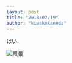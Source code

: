 ```yaml
---
layout: post
title: "2018/02/19"
author: "kiwakokaneda"
---
```


はい.

<img src="https://drive.google.com/uc?export=view&id=1YXQ6qV7kQkAEhGyCcsFVCVIuuU1YRd8g" alt="風景">
